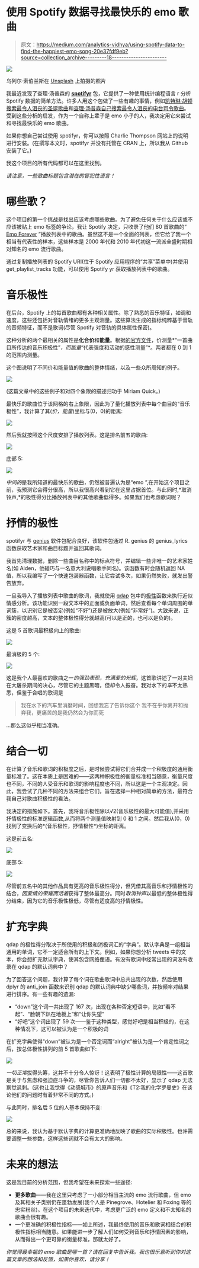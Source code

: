 # 使用 Spotify 数据寻找最快乐的 emo 歌曲

> 原文：<https://medium.com/analytics-vidhya/using-spotify-data-to-find-the-happiest-emo-song-20e37fdf9eb?source=collection_archive---------18----------------------->

![](img/c53afc3588808da21425964fa832fed2.png)

乌列尔·索伯兰斯在 [Unsplash](https://unsplash.com?utm_source=medium&utm_medium=referral) 上拍摄的照片

我最近发现了查理·汤普森的 [**spotifyr**](https://www.rdocumentation.org/packages/spotifyr/versions/1.0.0) 包，它提供了一种使用统计编程语言 r 分析 Spotify 数据的简单方法。许多人用这个包做了一些有趣的事情，例如[凯特琳·胡顿搜索最令人沮丧的圣诞歌曲](https://caitlinhudon.com/2017/12/22/blue-christmas/)和[查理·汤普森自己搜索最令人沮丧的电台司令歌曲](https://www.rcharlie.com/blog/fitter-happier/)。受到这些分析的启发，作为一个自称上辈子是 emo 小子的人，我决定用它来尝试和寻找最快乐的 emo 歌曲。

如果你想自己尝试使用 spotifyr，你可以按照 Charlie Thompson 网站上的说明进行安装。(在撰写本文时，spotifyr 并没有托管在 CRAN 上，所以我从 Github 安装了它。)

我这个项目的所有代码都可以在这里找到。

*请注意，一些歌曲标题包含潜在的冒犯性语言！*

# 哪些歌？

这个项目的第一个挑战是找出应该考虑哪些歌曲。为了避免任何关于什么应该或不应该被贴上 emo 标签的争论，我让 Spotify 决定，只收录了他们 80 首歌曲的“ [Emo Forever](https://open.spotify.com/playlist/37i9dQZF1DX9wa6XirBPv8?si=sY6rNtoBTom8TbdxERo__Q) ”播放列表中的歌曲。虽然这不是一个全面的列表，但它给了我一个相当有代表性的样本，这些样本是 2000 年代和 2010 年代初这一流派全盛时期相对知名的 emo 流行歌曲。

通过复制播放列表的 Spotify URI(位于 Spotify 应用程序的“共享”菜单中)并使用 get_playlist_tracks 功能，可以使用 Spotify yr 获取播放列表中的歌曲。

# 音乐极性

在后台，Spotify 上的每首歌曲都有各种相关属性。除了熟悉的音乐特征，如调和速度，这些还包括对音轨情绪的更多主观测量。这些算法生成的指标纯粹基于音轨的音频特征，而不是歌词(尽管 Spotify 对音轨的具体属性保密)。

这种分析的两个最相关的属性是**化合价**和**能量**。根据[的官方文件](https://developer.spotify.com/documentation/web-api/reference/tracks/get-audio-features/)，价测量*“一首曲目所传达的音乐积极性”*，而能量*“代表强度和活动的感性测量”*。两者都在 0 到 1 的范围内测量。

这个图说明了不同价和能量值的歌曲的整体情绪，以及一些众所周知的例子。

![](img/ad4b61b9b362924db059c041173ec246.png)

(这篇文章中的这些例子和对四个象限的描述归功于 Miriam Quick。)

最快乐的歌曲位于该网格的右上象限，因此为了量化播放列表中每个曲目的“音乐极性”，我计算了其(*价，能量*)坐标与(0，0)的距离:

![](img/395946a9629388ea43c545288a2e29c5.png)

然后我就按照这个尺度安排了播放列表。这是排名前五的歌曲:

![](img/c34a24e37f1fda8161452ff66f7d5807.png)

底部 5:

![](img/e91b218a105c0b2c3cd650e3a4605619.png)

*中间的*是我所知道的最快乐的歌曲，仍然被普遍认为是“emo ”,在开始这个项目之前，我预测它会得分很高，所以我很高兴看到它在这里占据首位。与此同时,*取消铃声,*的极性得分比播放列表中的其他歌曲低得多。如果我们也考虑歌词呢？

# 抒情的极性

spotifyr 与 [genius](https://cran.r-project.org/web/packages/genius/index.html) 软件包配合良好，该软件包通过 R. genius 的 genius_lyrics 函数获取艺术家和曲目标题并返回其歌词。

我首先清理数据，删除一些曲目名称中的标点符号，并编辑一些非唯一的艺术家姓名(如 Aiden，他碰巧与一名意大利说唱歌手同名)。该函数有时会随机返回 NA 值，所以我编写了一个快速包装器函数，让它尝试多次，如果仍然失败，就发出警告放弃。

一旦我导入了播放列表中歌曲的歌词，我就使用 [qdap](https://cran.r-project.org/web/packages/qdap/index.html) 包中的[极性](https://www.rdocumentation.org/packages/qdap/versions/2.4.3/topics/polarity)函数来执行近似情感分析。该功能识别一段文本中的正面或负面单词，然后查看每个单词周围的单词簇，以识别它是被否定(例如“不好”)还是被放大(例如“非常好”)。大致来说，正簇的密度越高，文本的整体极性得分就越高(可以是正的，也可以是负的)。

这是 5 首歌词最积极向上的歌曲:

![](img/10dde38f4034224a5771d5acf3079db3.png)

最消极的 5 个:

![](img/8fb8e76854e1c7fc255079df80250b78.png)

这是我个人最喜欢的歌曲之一*的强劲表现，充满爱的光辉*，这首歌讲述了一对夫妇在大屠杀期间的决心，尽管它的主题黑暗，但却令人振奋。我对水下的*车*不太熟悉，但鉴于合唱的歌词是

> 我在水下的汽车里消磨时间，回想我忘了告诉你这个
> 我不在乎你离开和抛弃我，更痛苦的是我仍然会为你而死

…那么这似乎相当准确。

# 结合一切

在计算了音乐和歌词的积极度之后，是时候尝试将它们合并成一个积极度的通用衡量标准了。这在本质上是困难的——这两种积极性的衡量标准相当随意，衡量尺度也不同，不同的人受音乐和歌词的影响程度也不同，所以这是一个主观决定。因此，我尝试了几种不同的方法来组合它们，旨在选择一种相对简单的方法，最符合我自己对歌曲积极性的看法。

我决定的措施如下。首先，我将音乐极性除以√2(音乐极性的最大可能值),并采用抒情极性的标准逻辑函数,从而将两个测量值映射到 0 和 1 之间。然后我从(0，0)找到了变换后的*(音乐极性，抒情极性*)坐标的距离。

这是前五名:

![](img/45462f159f6451b053091c9bae558f42.png)

底部 5:

![](img/9383dbf894452326a81bdd1604a65816.png)

尽管前五名中的其他作品具有更高的音乐极性得分，但凭借其高音乐和抒情极性的结合，*因爱情的荣耀而活着*获得了整体最高分。同时*取消钟声*以最低的整体极性得分结束，因为它的音乐极性极低，尽管有适度高的抒情极性。

# 扩充字典

qdap 的极性得分取决于所使用的积极和消极词汇的“字典”。默认字典是一组相当通用的单词，它不一定适合所有的上下文。例如，如果你想分析 tweets 中的文本，你会想扩充默认字典，使其包含网络俚语。有没有歌词中经常出现的词没有收录在 qdap 的默认词典中？

为了回答这个问题，我计算了每个词在歌曲歌词中总共出现的次数，然后使用 dplyr 的 anti_join 函数来识别 qdap 的默认词典中缺少哪些词，并按频率对结果进行排序。有一些有趣的遗漏:

*   “down”这个词一共出现了 167 次，出现在各种否定短语中，比如“看不起”、“脸朝下趴在地板上”和“让你失望”
*   “好吧”这个词出现了 59 次——鉴于这种类型，感觉好吧是相当积极的，在这种情况下，这可以被认为是一个积极的词

在扩充字典使得“down”被认为是一个否定词而“alright”被认为是一个肯定性词之后，按总体极性排列的前 5 首歌曲如下:

![](img/8ca87fb2ebb5d17960368203d77d674b.png)

*一切正常*拔得头筹，这并不十分令人惊讶！这表明了极性计算的局限性——这首歌是关于与焦虑和强迫症斗争的，尽管你告诉人们一切都不太好，显示了 qdap 无法察觉讽刺。(这也让我觉得《动感城市》的原声音乐和《T2:我的化学罗曼史》在谈论他们的问题时有着非常不同的方式。)

与此同时，排名后 5 位的人基本保持不变:

![](img/e4d729b841e4e11c602c4170053b570a.png)

总的来说，我认为基于默认字典的计算更准确地反映了歌曲的实际积极性。也许需要调整一些参数，这样这些词就不会有太大的影响。

# 未来的想法

这是我目前的分析范围，但我希望在未来探索一些途径:

*   **更多歌曲**——我在这里只考虑了一小部分相当主流的 emo 流行歌曲，但 emo 及其相关子类别仍在蓬勃发展(我个人是 Pinegrove、Hotelier 和 Foxing 等的忠实粉丝)。在这个项目的未来迭代中，考虑更广泛的 emo 定义和不太知名的歌曲会很有趣。
*   一个更准确的积极性指标——如上所述，我最终使用的音乐和歌词相结合的积极性指标相当随意。如果能进一步了解人们如何受到音乐和抒情因素的影响，从而得出一个更可靠的衡量标准，那就太好了。

*你觉得最幸福的 emo 歌曲是哪一首？请在回复中告诉我。我也很乐意听到你对这篇文章的想法和反馈，如果你喜欢，请分享！*